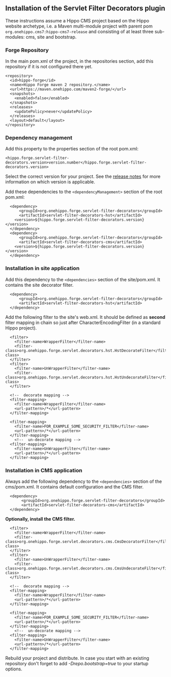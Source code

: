 <!--
  Copyright 2018 Hippo B.V. (http://www.onehippo.com)

  Licensed under the Apache License, Version 2.0 (the "License");
  you may not use this file except in compliance with the License.
  You may obtain a copy of the License at

   http://www.apache.org/licenses/LICENSE-2.0

  Unless required by applicable law or agreed to in writing, software
  distributed under the License is distributed on an "AS IS" BASIS,
  WITHOUT WARRANTIES OR CONDITIONS OF ANY KIND, either express or implied.
  See the License for the specific language governing permissions and
  limitations under the License.
  -->
## Installation of the Servlet Filter Decorators  plugin

These instructions assume a Hippo CMS project based on the Hippo website archetype, i.e. a Maven multi-module project 
with parent pom `org.onehippo.cms7:hippo-cms7-release` and consisting of at least three sub-modules: cms, site and bootstrap.

### Forge Repository
In the main pom.xml of the project, in the repositories section, add this repository if it is not configured there yet. 

```
<repository>
  <id>hippo-forge</id>
  <name>Hippo Forge maven 2 repository.</name>
  <url>https://maven.onehippo.com/maven2-forge/</url>
  <snapshots>
    <enabled>false</enabled>
  </snapshots>
  <releases>
    <updatePolicy>never</updatePolicy>
  </releases>
  <layout>default</layout>
</repository>
```

### Dependency management 
Add this property to the properties section of the root pom.xml:

    <hippo.forge.servlet-filter-decorators.version>version.number</hippo.forge.servlet-filter-decorators.version>

Select the correct version for your project. See the [release notes](release-notes.html) for more information on which 
version is applicable.

Add these dependencies to the `<dependencyManagement>` section of the root pom.xml:

```
  <dependency>
      <groupId>org.onehippo.forge.servlet-filter-decorators</groupId>
      <artifactId>servlet-filter-decorators-hst</artifactId>
    <version>${hippo.forge.servlet-filter-decorators.version}</version>
  </dependency>
  <dependency>
      <groupId>org.onehippo.forge.servlet-filter-decorators</groupId>
      <artifactId>servlet-filter-decorators-cms</artifactId>
    <version>${hippo.forge.servlet-filter-decorators.version}</version>
  </dependency>
```

### Installation in site application

Add this dependency to the `<dependencies>` section of the site/pom.xml. It contains the site decorator filter.

```
  <dependency>
      <groupId>org.onehippo.forge.servlet-filter-decorators</groupId>
      <artifactId>servlet-filter-decorators-hst</artifactId>
  </dependency>
```

Add the following filter to the site's web.xml. It should be defined as **second** filter mapping in chain so just after 
CharacterEncodingFilter (in a standard Hippo project).

```  
  <filter>
    <filter-name>WrapperFilter</filter-name>
    <filter-class>org.onehippo.forge.servlet.decorators.hst.HstDecorateFilter</filter-class>
  </filter>
  <filter>
    <filter-name>UnWrapperFilter</filter-name>
    <filter-class>org.onehippo.forge.servlet.decorators.hst.HstUndecorateFilter</filter-class>
  </filter>

  <!--  decorate mapping -->
  <filter-mapping>
    <filter-name>WrapperFilter</filter-name>
    <url-pattern>/*</url-pattern>
  </filter-mapping>

  <filter-mapping>
    <filter-name>FOR_EXAMPLE_SOME_SECURITY_FILTER</filter-name>
    <url-pattern>/*</url-pattern>
  </filter-mapping>
    <!--  un-decorate mapping -->
  <filter-mapping>
    <filter-name>UnWrapperFilter</filter-name>
    <url-pattern>/*</url-pattern>
  </filter-mapping>
```

### Installation in CMS application

Always add the following dependency to the `<dependencies>` section of the cms/pom.xml. It contains default 
configuration and the CMS filter.

```
  <dependency>
       <groupId>org.onehippo.forge.servlet-filter-decorators</groupId>
       <artifactId>servlet-filter-decorators-cms</artifactId>
  </dependency>
```

**Optionally, install the CMS filter.**


```  
  <filter>
    <filter-name>WrapperFilter</filter-name>
    <filter-class>org.onehippo.forge.servlet.decorators.cms.CmsDecoratorFilter</filter-class>
  </filter>
  <filter>
    <filter-name>UnWrapperFilter</filter-name>
    <filter-class>org.onehippo.forge.servlet.decorators.cms.CmsUndecorateFilter</filter-class>
  </filter>

  <!--  decorate mapping -->
  <filter-mapping>
    <filter-name>WrapperFilter</filter-name>
    <url-pattern>/*</url-pattern>
  </filter-mapping>

  <filter-mapping>
    <filter-name>FOR_EXAMPLE_SOME_SECURITY_FILTER</filter-name>
    <url-pattern>/*</url-pattern>
  </filter-mapping>
    <!--  un-decorate mapping -->
  <filter-mapping>
    <filter-name>UnWrapperFilter</filter-name>
    <url-pattern>/*</url-pattern>
  </filter-mapping>
```

Rebuild your project and distribute. In case you start with an existing repository don't forget to add *-Drepo.bootstrap=true*
to your startup options.

